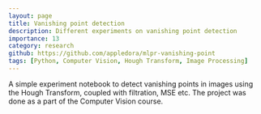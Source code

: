 ```yaml
---
layout: page
title: Vanishing point detection
description: Different experiments on vanishing point detection
importance: 13
category: research
github: https://github.com/appledora/mlpr-vanishing-point
tags: [Python, Computer Vision, Hough Transform, Image Processing]
---
```


A simple experiment notebook to detect vanishing points in images using the Hough Transform, coupled with filtration, MSE etc. The project was done as a part of the Computer Vision course.